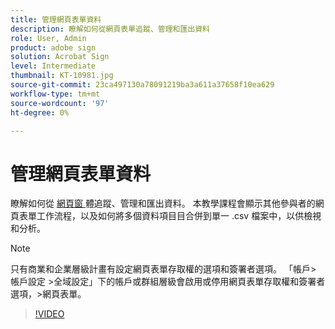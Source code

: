 ```yaml
---
title: 管理網頁表單資料
description: 瞭解如何從網頁表單追蹤、管理和匯出資料
role: User, Admin
product: adobe sign
solution: Acrobat Sign
level: Intermediate
thumbnail: KT-10981.jpg
source-git-commit: 23ca497130a78091219ba3a611a37658f10ea629
workflow-type: tm+mt
source-wordcount: '97'
ht-degree: 0%

---
```


# 管理網頁表單資料

瞭解如何從 [ 網頁窗 ](webform.md) 體追蹤、管理和匯出資料。 本教學課程會顯示其他參與者的網頁表單工作流程，以及如何將多個資料項目目合併到單一 .csv 檔案中，以供檢視和分析。

>[!NOTE]
>
>只有商業和企業層級計畫有設定網頁表單存取權的選項和簽署者選項。 「帳戶> 帳戶設定 >全域設定」下的帳戶或群組層級會啟用或停用網頁表單存取權和簽署者選項，>網頁表單。

>[!VIDEO](https://video.tv.adobe.com/v/3409607?hidetitle=true)
